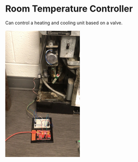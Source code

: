# Room Temperature Controller
Can control a heating and cooling unit based on a valve.
<br><br>
<img src="./images/image1.jpg" alt="If this image didn't load, check the images folder" title="Yes, that is tape. No, it is not working (the servo's not powerful enough)." height="400">